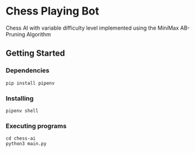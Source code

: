 # Chess Playing Bot

 Chess AI with  variable difficulty level implemented using the MiniMax AB-Pruning Algorithm


## Getting Started

### Dependencies
`pip install pipenv`

### Installing
`pipenv shell`

### Executing programs
```
cd chess-ai
python3 main.py
```

